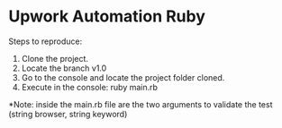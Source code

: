 # Upwork Automation Ruby
Steps to reproduce:

1. Clone the project.
2. Locate the branch v1.0
3. Go to the console and locate the project folder cloned.
4. Execute in the console: ruby main.rb

*Note: inside the main.rb file are the two arguments to validate the test
(string browser, string keyword) 
